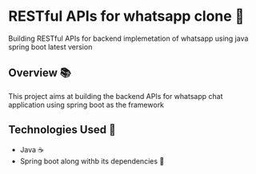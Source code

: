 # RESTful APIs for whatsapp clone 📂

Building RESTful APIs for backend implemetation of whatsapp using java spring boot latest version 

## Overview 📚

This project aims at building the backend APIs for whatsapp chat application using spring boot as the framework 


## Technologies Used 🚀

- Java ☕
- Spring boot along withb its dependencies 🔄
